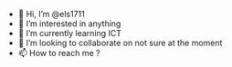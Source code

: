 - 👋 Hi, I’m @els1711
- 👀 I’m interested in anything
- 🌱 I’m currently learning ICT
- 💞️ I’m looking to collaborate on not sure at the moment
- 📫 How to reach me ?

<!---
els1711/els1711 is a ✨ special ✨ repository because its `README.md` (this file) appears on your GitHub profile.
You can click the Preview link to take a look at your changes.
--->
